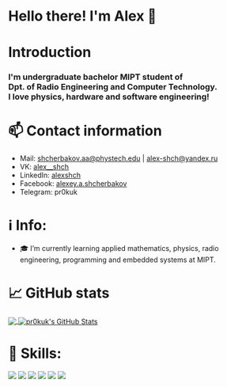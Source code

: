 # Hello there! I'm Alex :wave:

# Introduction 

### I'm undergraduate bachelor MIPT student of<br>Dpt. of Radio Engineering and Computer Technology. <br>I love physics, hardware and software engineering!

# :mailbox: Contact information

* Mail: shcherbakov.aa@phystech.edu | alex-shch@yandex.ru
* VK: [alex__shch](https://vk.com/alex__shch)
* LinkedIn: [alexshch](https://linkedlin.com/in/alexshch)
* Facebook: [alexey.a.shcherbakov](https://facebook.com/alexey.a.shcherbakov)
* Telegram: pr0kuk

# :information_source: Info:
* :mortar_board: I’m currently learning applied mathematics, physics, radio engineering,
  programming and embedded systems at MIPT.

# :chart_with_upwards_trend: GitHub stats

<a href="https://github.com/pr0kuk/about_me">
  <img align="center" src="https://github-readme-stats.vercel.app/api/top-langs/?username=pr0kuk&hide=java,html,tex&title_color=ffffff&text_color=c9cacc&icon_color=2bbc8a&bg_color=1d1f21&langs_count=3" />
</a>
<a href="https://github.com/pr0kuk/about_me">
  <img align="center" src="https://github-readme-stats.vercel.app/api?username=pr0kuk&show_icons=true&line_height=27&count_private=true&title_color=ffffff&text_color=c9cacc&icon_color=2bbc8a&bg_color=1d1f21" alt="pr0kuk's GitHub Stats" />
</a>    

# :wrench: Skills:
![](https://img.shields.io/badge/OS-Linux-informational?style=flat&logo=linux&logoColor=white&color=2bbc8a)
![](https://img.shields.io/badge/Code-C-informational?style=flat&logo=c&logoColor=white&color=2bbc8a)
![](https://img.shields.io/badge/Code-C++-informational?style=flat&logo=c++&logoColor=white&color=2bbc8a)
![](https://img.shields.io/badge/DevOps-git-informational?style=flat&logo=git&logoColor=white&color=2bbc8a)
![](https://img.shields.io/badge/Scripting-bash-informational?style=flat&logo=gnu-bash&logoColor=white&color=2bbc8a)
![](https://img.shields.io/badge/Code-Make-informational?style=flat&logo=cmake&logoColor=white&color=2bbc8a)
<!--
**pr0kuk/about_me** is a ✨ _special_ ✨ repository because its `README.md` (this file) appears on your GitHub profile.

Here are some ideas to get you started:

- 🔭 I’m currently working on ...
- 🌱 I’m currently learning ...
- 👯 I’m looking to collaborate on ...
- 🤔 I’m looking for help with ...
- 💬 Ask me about ...
- 📫 How to reach me: ...
- 😄 Pronouns: ...
- ⚡ Fun fact: ...
-->
